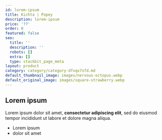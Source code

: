 ```yaml
---
id: lorem-ipsum
title: Kichta | Popey
description: lorem-ipsum
price: '??'
order: 0
featured: false
seo:
  title: ''
  description: ''
  robots: []
  extra: []
  type: stackbit_page_meta
layout: product
category: category/category-dfvqx7sfd.md
default_thumbnail_image: images/nervous-octopus.webp
default_original_image: images/square-strawberry.webp
---
```

## Lorem ipsum

Lorem ipsum dolor sit amet, **consectetur adipiscing elit**, sed do eiusmod tempor incididunt ut labore et dolore magna aliqua.

- Lorem ipsum
- dolor sit amet